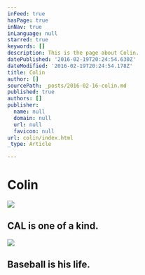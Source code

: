 ```yaml
---
inFeed: true
hasPage: true
inNav: true
inLanguage: null
starred: true
keywords: []
description: This is the page about Colin.
datePublished: '2016-02-19T20:24:54.630Z'
dateModified: '2016-02-19T20:24:54.178Z'
title: Colin
author: []
sourcePath: _posts/2016-02-16-colin.md
published: true
authors: []
publisher:
  name: null
  domain: null
  url: null
  favicon: null
url: colin/index.html
_type: Article

---
```

# Colin
![](https://the-grid-user-content.s3-us-west-2.amazonaws.com/b793dc15-ca69-4a93-bc83-4997025e0c79.jpg)

## CAL is one of a kind.
![](https://s3-us-west-2.amazonaws.com/the-grid-img/p/e0da7f800826f8c32a7809913c92079c1b27497e.jpg)

## Baseball is his life.